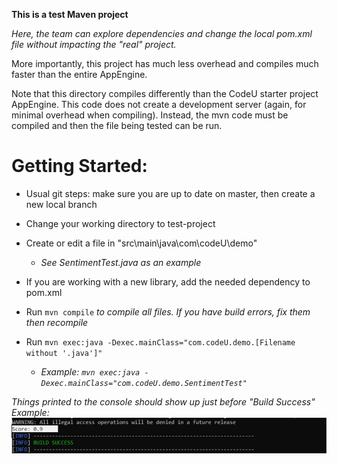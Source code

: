 <b> This is a test Maven project </b>

<i> Here, the team can explore dependencies and change the local pom.xml file
without impacting the "real" project. </i>

More importantly, this project has much less overhead and compiles much faster
than the entire AppEngine.

Note that this directory compiles differently than the CodeU starter project
AppEngine. This code does not create a development server (again, for minimal
overhead when compiling). Instead, the mvn code must be compiled and then the
file being tested can be run.

<h1> Getting Started: </h1>

  - Usual git steps: make sure you are up to date on master, then create a new local branch

  - Change your working directory to test-project

  - Create or edit a file in "src\\main\\java\\com\\codeU\\demo"
     - <i> See SentimentTest.java as an example </i>

  - If you are working with a new library, add the needed dependency to pom.xml

  - Run `mvn compile` <i>to compile all files. If you have build errors, fix them then recompile </i>

  - Run `mvn exec:java -Dexec.mainClass="com.codeU.demo.[Filename without '.java']"`
    - <i> Example: `mvn exec:java -Dexec.mainClass="com.codeU.demo.SentimentTest"`

<i> Things printed to the console should show up just before "Build Success" </i>
Example: ![](DemoOutput.jpg)
